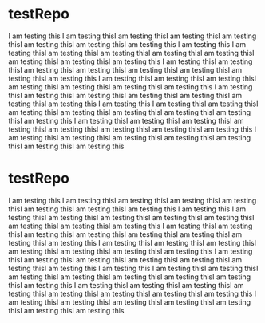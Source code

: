 # testRepo
I am testing this
I am testing thisI am testing thisI am testing thisI am testing thisI am testing thisI am testing thisI am testing this
I am testing this
I am testing thisI am testing thisI am testing thisI am testing thisI am testing thisI am testing thisI am testing thisI am testing this
I am testing thisI am testing thisI am testing thisI am testing thisI am testing thisI am testing thisI am testing thisI am testing this
I am testing thisI am testing thisI am testing thisI am testing thisI am testing thisI am testing thisI am testing this
I am testing thisI am testing thisI am testing thisI am testing thisI am testing thisI am testing thisI am testing this
I am testing this
I am testing thisI am testing thisI am testing thisI am testing thisI am testing thisI am testing thisI am testing thisI am testing this
I am testing thisI am testing thisI am testing thisI am testing thisI am testing thisI am testing thisI am testing thisI am testing this
I am testing thisI am testing thisI am testing thisI am testing thisI am testing thisI am testing thisI am testing this

# testRepo
I am testing this
I am testing thisI am testing thisI am testing thisI am testing thisI am testing thisI am testing thisI am testing this
I am testing this
I am testing thisI am testing thisI am testing thisI am testing thisI am testing thisI am testing thisI am testing thisI am testing this
I am testing thisI am testing thisI am testing thisI am testing thisI am testing thisI am testing thisI am testing thisI am testing this
I am testing thisI am testing thisI am testing thisI am testing thisI am testing thisI am testing thisI am testing this
I am testing thisI am testing thisI am testing thisI am testing thisI am testing thisI am testing thisI am testing this
I am testing this
I am testing thisI am testing thisI am testing thisI am testing thisI am testing thisI am testing thisI am testing thisI am testing this
I am testing thisI am testing thisI am testing thisI am testing thisI am testing thisI am testing thisI am testing thisI am testing this
I am testing thisI am testing thisI am testing thisI am testing thisI am testing thisI am testing thisI am testing this
